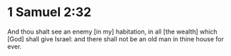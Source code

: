 # 1 Samuel 2:32

And thou shalt see an enemy [in my] habitation, in all [the wealth] which [God] shall give Israel: and there shall not be an old man in thine house for ever.